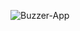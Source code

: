 ![Buzzer-App](https://github.com/Keller65/React-Native-Buzzer-App/assets/107809849/46a59016-77f7-4905-95b7-6df63223fffe)
